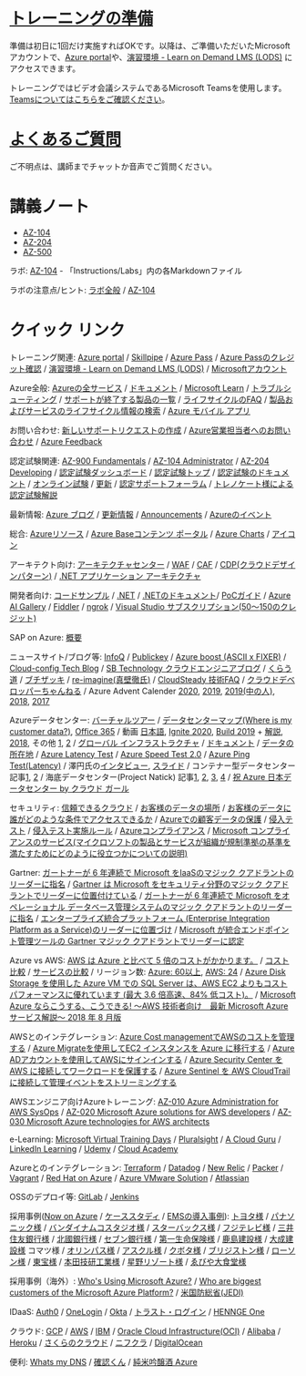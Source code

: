 # [トレーニングの準備](prep/README.md)

準備は初日に1回だけ実施すればOKです。以降は、ご準備いただいたMicrosoftアカウントで、[Azure portal](https://portal.azure.com/)や、[演習環境 - Learn on Demand LMS (LODS)](https://tsfb.learnondemand.net/) にアクセスできます。

トレーニングではビデオ会議システムであるMicrosoft Teamsを使用します。[Teamsについてはこちらをご確認ください](prep/teams.md)。

# [よくあるご質問](faq.md)

ご不明点は、講師までチャットか音声でご質問ください。

# 講義ノート

- [AZ-104](AZ-104/README.md)
- [AZ-204](AZ-204/README.md)
- [AZ-500](AZ-500/README.md)

ラボ: [AZ-104](https://github.com/MicrosoftLearning/AZ-104JA-MicrosoftAzureAdministrator) - 「Instructions/Labs」内の各Markdownファイル

ラボの注意点/ヒント: [ラボ全般](lab.md) / [AZ-104](AZ-104/lab.md)

# クイック リンク

トレーニング関連: [Azure portal](https://portal.azure.com/) / [Skillpipe](https://www.skillpipe.com/) / [Azure Pass](https://www.microsoftazurepass.com/) / [Azure Passのクレジット確認](https://www.microsoftazuresponsorships.com/balance)
/ [演習環境 - Learn on Demand LMS (LODS)](https://tsfb.learnondemand.net/) / [Microsoftアカウント](https://account.microsoft.com/account/Account) 

Azure全般: [Azureの全サービス](https://azure.microsoft.com/ja-jp/services/) / [ドキュメント](https://docs.microsoft.com/ja-jp/azure/) / [Microsoft Learn](https://docs.microsoft.com/ja-jp/learn/) / [トラブルシューティング](https://docs.microsoft.com/ja-jp/troubleshoot/azure/) / [サポートが終了する製品の一覧](https://docs.microsoft.com/ja-jp/lifecycle/overview/product-end-of-support-overview) / [ライフサイクルのFAQ](https://docs.microsoft.com/ja-jp/lifecycle/faq/general-lifecycle) / [製品およびサービスのライフサイクル情報の検索](https://docs.microsoft.com/ja-jp/lifecycle/products/) / [Azure モバイル アプリ](https://azure.microsoft.com/ja-jp/features/azure-portal/mobile-app/)

お問い合わせ: [新しいサポートリクエストの作成](https://portal.azure.com/#blade/Microsoft_Azure_Support/HelpAndSupportBlade/newsupportrequest) / [Azure営業担当者へのお問い合わせ](https://azure.microsoft.com/ja-jp/overview/sales-number/) / [Azure Feedback](https://feedback.azure.com/) 

認定試験関連: [AZ-900 Fundamentals](https://docs.microsoft.com/ja-jp/learn/certifications/exams/az-900) / [AZ-104 Administrator](https://docs.microsoft.com/ja-jp/learn/certifications/exams/az-104) / [AZ-204 Developing](https://docs.microsoft.com/ja-jp/learn/certifications/exams/az-204) / [認定試験ダッシュボード](https://www.microsoft.com/ja-jp/learning/dashboard.aspx) / [認定試験トップ](https://docs.microsoft.com/ja-jp/learn/certifications/) / [認定試験のドキュメント](https://docs.microsoft.com/ja-jp/learn/certifications/certification-exams) / [オンライン試験](https://docs.microsoft.com/ja-jp/learn/certifications/online-exams-psi) / [更新](https://docs.microsoft.com/ja-jp/learn/certifications/renew-your-microsoft-certification) / [認定サポートフォーラム](https://aka.ms/MCTForum) / [トレノケート様による認定試験解説](https://blog.trainocate.co.jp/blog/415_018)

最新情報: [Azure ブログ](https://azure.microsoft.com/ja-jp/blog/) / [更新情報](https://azure.microsoft.com/ja-jp/updates/) / [Announcements](https://azure.microsoft.com/ja-jp/blog/topics/announcements/) / [Azureのイベント](https://azure.microsoft.com/ja-jp/community/events/)

総合: [Azureリソース](https://azure.microsoft.com/ja-jp/resources/) / [Azure Baseコンテンツ ポータル](https://www.microsoft.com/ja-jp/events/azurebase/contents/) / [Azure Charts](https://azurecharts.com/) / [アイコン](https://docs.microsoft.com/ja-jp/azure/architecture/icons/)

アーキテクト向け: [アーキテクチャセンター](https://docs.microsoft.com/ja-jp/azure/architecture/) / [WAF](https://docs.microsoft.com/ja-jp/azure/architecture/framework/) / [CAF](https://azure.microsoft.com/ja-jp/cloud-adoption-framework/) / [CDP(クラウドデザインパターン)](https://docs.microsoft.com/ja-jp/azure/architecture/patterns/) / [.NET アプリケーション アーキテクチャ](https://docs.microsoft.com/ja-jp/dotnet/architecture/)

開発者向け: [コードサンプル](https://docs.microsoft.com/ja-jp/samples/browse/) / [.NET](https://dotnet.microsoft.com/) / [.NETのドキュメント](https://docs.microsoft.com/ja-jp/dotnet/)/ [PoCガイド](https://clouddamcdnprodep.azureedge.net/gdc/gdcN9BlkO/original) / [Azure AI Gallery](https://gallery.azure.ai/) / [Fiddler](https://www.telerik.com/fiddler) / [ngrok](https://ngrok.com/) / [Visual Studio サブスクリプション($50～$150のクレジット)](https://visualstudio.microsoft.com/ja/subscriptions/)

SAP on Azure: [概要](https://docs.microsoft.com/ja-jp/azure/architecture/reference-architectures/sap/sap-overview)

ニュースサイト/ブログ等: [InfoQ](https://www.infoq.com/jp/) / [Publickey](https://www.publickey1.jp/) / [Azure boost (ASCII x FIXER)](https://ascii.jp/azure-fixer/) / [Cloud-config Tech Blog](https://tech-blog.cloud-config.jp/) / [SB Technology クラウドエンジニアブログ](https://www.softbanktech.co.jp/special/blog/cloud_blog/) / [くらう道](https://www.cloudou.net/) / [ブチザッキ](https://blog.azure.moe/) / [re-imagine(真壁徹氏)](https://torumakabe.github.io/) / [CloudSteady 技術FAQ](https://cloudsteady.jp/post/category/faq/) / [クラウドデベロッパーちゃんねる](https://www.youtube.com/channel/UCMmRHq3E_9Hc9noZeo3zDCw) / Azure Advent Calender [2020](https://qiita.com/advent-calendar/2020/azure), [2019](https://qiita.com/advent-calendar/2019/azure), [2019(中の人)](https://qiita.com/advent-calendar/2019/microsoft-azure-tech), [2018](https://qiita.com/advent-calendar/2018/microsoft-azure-tech), [2017](https://qiita.com/advent-calendar/2017/microsoft-azure-tech)

Azureデータセンター: [バーチャルツアー](https://jpmscom-cloudplatform.azurewebsites.net/ja-jp/cloud-platform/ms.datacenter.tour/datacenter/index.html) / [データセンターマップ(Where is my customer data?)](https://azuredatacentermap.azurewebsites.net/), [Office 365](https://o365datacentermap.azurewebsites.net/) / 動画 [日本語](https://www.youtube.com/watch?v=2hmtcdi5LwQ), [Ignite 2020](https://www.youtube.com/watch?v=v990MJXuj8Q), [Build 2019](https://www.youtube.com/watch?v=S2zguwKvlQk) + [解説](https://japan.zdnet.com/article/35136956/), [2018](https://www.youtube.com/watch?v=m7I8ANssACk), その他 [1](https://www.youtube.com/watch?v=9nLD7bc5O1g), [2](https://www.youtube.com/watch?v=s5I4wcQ6n0g) / [グローバル インフラストラクチャ](https://azure.microsoft.com/ja-jp/global-infrastructure/) / [ドキュメント](https://docs.microsoft.com/ja-jp/azure/security/fundamentals/physical-security) / [データの所在地](https://azure.microsoft.com/ja-jp/global-infrastructure/data-residency/) / [Azure Latency Test](https://www.azurespeed.com/Azure/Latency) / [Azure Speed Test 2.0](https://azurespeedtest.azurewebsites.net/) / [Azure Ping Test(Latency)](https://cloudpingtest.com/azure) / 澤円氏の[インタビュー](https://ascii.jp/elem/000/001/474/1474081/), [スライド](https://www.slideshare.net/decode2016/spl002) / コンテナー型データセンター 記事[1](https://www.businessinsider.jp/post-222637), [2](https://www.atmarkit.co.jp/ait/articles/2010/21/news061.html) / 海底データセンター(Project Natick) 記事[1](https://news.microsoft.com/ja-jp/features/200915-project-natick-underwater-datacenter/), [2](https://japan.cnet.com/article/35159756/), [3](https://pc.watch.impress.co.jp/docs/news/1225160.html), [4](https://www.gizmodo.jp/2018/08/live-stream-of-microsoft-underwater-datacenter.html) / [祝 Azure 日本データセンター by クラウド ガール](https://channel9.msdn.com/Series/Microsoft-Virtual-Academy-Japan/claudia)

セキュリティ: [信頼できるクラウド](https://azure.microsoft.com/ja-jp/overview/trusted-cloud/) / [お客様のデータの場所](https://www.microsoft.com/ja-jp/trust-center/privacy/data-location) / [お客様のデータに誰がどのような条件でアクセスできるか](https://www.microsoft.com/ja-jp/trust-center/privacy/data-access) / [Azureでの顧客データの保護](https://docs.microsoft.com/ja-jp/azure/security/fundamentals/protection-customer-data) / [侵入テスト](https://docs.microsoft.com/ja-jp/azure/security/fundamentals/pen-testing) / [侵入テスト実施ルール](https://www.microsoft.com/ja-jp/msrc/pentest-rules-of-engagement?rtc=1) / [Azureコンプライアンス](https://azure.microsoft.com/ja-jp/overview/trusted-cloud/compliance/) / [Microsoft コンプライアンスのサービス(マイクロソフトの製品とサービスが組織が規制準拠の基準を満たすためにどのように役立つかについての説明)](https://docs.microsoft.com/ja-jp/compliance/regulatory/offering-home) 

Gartner: [ガートナーが 6 年連続で Microsoft をIaaSのマジック クアドラントのリーダーに指名](https://azure.microsoft.com/ja-jp/resources/gartner-iaas-magic-quadrant/en-us/) / [Gartner は Microsoft をセキュリティ分野のマジック クアドラントでリーダーに位置付けている](https://www.microsoft.com/ja-jp/security/business/security-leaders-gartner-magic-quadrant) / [ガートナーが 6 年連続で Microsoft をオペレーショナル データベース管理システムのマジック クアドラントのリーダーに指名](https://azure.microsoft.com/ja-jp/resources/gartner-magic-quadrant-odbms/) / [エンタープライズ統合プラットフォーム (Enterprise Integration Platform as a Service)のリーダーに位置づけ](https://azure.microsoft.com/ja-jp/blog/microsoft-named-a-leader-in-gartners-magic-quadrant-for-enterprise-integration-platform-as-a-service/) / [Microsoft が統合エンドポイント管理ツールの Gartner マジック クアドラントでリーダーに認定](https://www.gartner.com/doc/reprints?id=1-1ZNT00BW&ct=200812&st=sb)

Azure vs AWS: [AWS は Azure と比べて 5 倍のコストがかかります。](https://azure.microsoft.com/ja-jp/overview/azure-vs-aws/) / [コスト比較](https://azure.microsoft.com/ja-jp/overview/azure-vs-aws/cost-savings/) / [サービスの比較](https://docs.microsoft.com/ja-jp/azure/architecture/aws-professional/services) / リージョン数: [Azure: 60以上](https://azure.microsoft.com/ja-jp/global-infrastructure/geographies/), [AWS: 24](https://aws.amazon.com/jp/about-aws/global-infrastructure/) / [Azure Disk Storage を使用した Azure VM での SQL Server は、AWS EC2 よりもコスト パフォーマンスに優れています (最大 3.6 倍高速、84% 低コスト)。](https://azure.microsoft.com/ja-jp/services/storage/disks/) / [Microsoft Azure ならこうする、こうできる! ～AWS 技術者向け　最新 Microsoft Azure サービス解説～ 2018 年 8 月版](https://www.slideshare.net/MPNJapan/jpc2018e4microsoft-azure-aws-microsoft-azure-2018-8)

AWSとのインテグレーション: [Azure Cost managementでAWSのコストを管理する](https://docs.microsoft.com/ja-jp/azure/cost-management-billing/costs/aws-integration-manage) / [Azure Migrateを使用してEC2 インスタンスを Azure に移行する](https://docs.microsoft.com/ja-jp/azure/site-recovery/migrate-tutorial-aws-azure) / [Azure ADアカウントを使用してAWSにサインインする](https://docs.microsoft.com/ja-jp/azure/active-directory/saas-apps/amazon-web-service-tutorial) / [Azure Security Center を AWS に接続してワークロードを保護する](https://docs.microsoft.com/ja-jp/azure/security-center/quickstart-onboard-aws) / [Azure Sentinel を AWS CloudTrail に接続して管理イベントをストリーミングする](https://docs.microsoft.com/ja-jp/azure/sentinel/connect-aws)

AWSエンジニア向けAzureトレーニング:  [AZ-010 Azure Administration for AWS SysOps](https://docs.microsoft.com/ja-jp/learn/certifications/courses/az-010t00) / [AZ-020 Microsoft Azure solutions for AWS developers](https://docs.microsoft.com/ja-jp/learn/certifications/courses/az-020t00) / [AZ-030 Microsoft Azure technologies for AWS architects](https://docs.microsoft.com/ja-jp/learn/certifications/courses/az-030t00)

e-Learning: [Microsoft Virtual Training Days](https://www.microsoft.com/ja-jp/events/top/training-days.aspx) / [Pluralsight](https://www.pluralsight.com/partners/microsoft/azure) / [A Cloud Guru](https://acloudguru.com/azure-cloud-training) / [LinkedIn Learning](https://www.linkedin.com/learning/search?keywords=azure) / [Udemy](https://www.udemy.com/courses/search/?src=ukw&q=azure) / [Cloud Academy](https://cloudacademy.com/library/azure/)

Azureとのインテグレーション: [Terraform](https://registry.terraform.io/providers/hashicorp/azurerm/latest/docs) / [Datadog](https://docs.datadoghq.com/ja/integrations/azure/?tab=azurecliv20) / [New Relic](https://docs.newrelic.co.jp/docs/integrations/microsoft-azure-integrations/getting-started/activate-azure-integrations) / [Packer](https://docs.microsoft.com/ja-jp/azure/virtual-machines/linux/build-image-with-packer) / [Vagrant](https://github.com/Azure/vagrant-azure) / [Red Hat on Azure](https://azure.microsoft.com/ja-jp/overview/linux-on-azure/red-hat/) / [Azure VMware Solution](https://azure.microsoft.com/ja-jp/services/azure-vmware/) / [Atlassian](https://www.atlassian.com/ja/enterprise/data-center/azure)

OSSのデプロイ等: [GitLab](https://docs.gitlab.com/ee/install/azure/) / [Jenkins](https://docs.microsoft.com/ja-jp/azure/developer/jenkins/overview)

採用事例([Now on Azure](https://www.microsoft.com/ja-jp/biz/nowon-azure/default.aspx) / [ケーススタディ](https://azure.microsoft.com/ja-jp/case-studies/) / [EMSの導入事例](https://www.microsoft.com/ja-jp/cloud-platform/products-Enterprise-Mobility-Suite.aspx)): [トヨタ様](https://www.google.com/search?q=%E3%83%88%E3%83%A8%E3%82%BF+azure) / [パナソニック様](https://www.google.com/search?q=%E3%83%91%E3%83%8A%E3%82%BD%E3%83%8B%E3%83%83%E3%82%AF+azure) / [バンダイナムコスタジオ様](https://www.google.com/search?q=%E3%83%90%E3%83%B3%E3%83%80%E3%82%A4%E3%83%8A%E3%83%A0%E3%82%B3%E3%82%B9%E3%82%BF%E3%82%B8%E3%82%AA+azure) / [スターバックス様](https://www.google.com/search?q=%E3%82%B9%E3%82%BF%E3%83%BC%E3%83%90%E3%83%83%E3%82%AF%E3%82%B9+azure) / [フジテレビ様](https://www.google.com/search?q=%E3%83%95%E3%82%B8%E3%83%86%E3%83%AC%E3%83%93+azure) / [三井住友銀行様](https://www.google.com/search?q=%E4%B8%89%E4%BA%95%E4%BD%8F%E5%8F%8B%E9%8A%80%E8%A1%8C+azure) / [北國銀行様](https://www.google.com/search?q=%E5%8C%97%E5%9C%8B%E9%8A%80%E8%A1%8C+azure) / [セブン銀行様](https://www.google.com/search?q=%E3%82%BB%E3%83%96%E3%83%B3%E9%8A%80%E8%A1%8C+azure) / [第一生命保険様](https://www.google.com/search?q=%E7%AC%AC%E4%B8%80%E7%94%9F%E5%91%BD%E4%BF%9D%E9%99%BA+azure) / [鹿島建設様](https://www.google.com/search?q=%E9%B9%BF%E5%B3%B6%E5%BB%BA%E8%A8%AD+azure) / [大成建設様](https://www.google.com/search?q=%E5%A4%A7%E6%88%90%E5%BB%BA%E8%A8%AD+azure) コマツ様 / [オリンパス様](https://www.google.com/search?q=%E3%82%AA%E3%83%AA%E3%83%B3%E3%83%91%E3%82%B9+azure) / [アスクル様](https://www.google.com/search?q=%E3%82%A2%E3%82%B9%E3%82%AF%E3%83%AB+azure) / [クボタ様](https://www.google.com/search?q=%E3%82%AF%E3%83%9C%E3%82%BF+azure) / [ブリジストン様](https://www.google.com/search?q=%E3%83%96%E3%83%AA%E3%82%B8%E3%82%B9%E3%83%88%E3%83%B3+azure) / [ローソン様](https://www.google.com/search?q=%E3%83%AD%E3%83%BC%E3%82%BD%E3%83%B3+azure) / [東宝様](https://www.google.com/search?q=%E6%9D%B1%E5%AE%9D+azure) / [本田技研工業様](https://www.google.com/search?q=%E6%9C%AC%E7%94%B0%E6%8A%80%E7%A0%94%E5%B7%A5%E6%A5%AD+azure) / [星野リゾート様](https://www.google.com/search?q=%E6%98%9F%E9%87%8E%E3%83%AA%E3%82%BE%E3%83%BC%E3%83%88+azure) / [ゑびや大食堂様](https://www.google.com/search?q=%E3%82%91%E3%81%B3%E3%82%84%E5%A4%A7%E9%A3%9F%E5%A0%82+azure) 

採用事例（海外）: [Who's Using Microsoft Azure?](https://www.contino.io/insights/whos-using-microsoft-azure-2020) / [Who are biggest customers of the Microsoft Azure Platform?](https://www.cisin.com/coffee-break/Enterprise/who-are-biggest-customers-of-the-microsoft-azure-platform.html) / [米国防総省(JEDI)](https://www.google.com/search?q=jedi+azure)

IDaaS: [Auth0](https://auth0.com/jp/) / [OneLogin](https://www.onelogin.com/jp) / [Okta](https://www.okta.com/jp/) / [トラスト・ログイン](https://trustlogin.com/) / [HENNGE One](https://hennge.com/jp/service/one/)

クラウド: [GCP](https://cloud.google.com/) / [AWS](https://cloud.google.com/) / [IBM](https://www.ibm.com/jp-ja/cloud) / [Oracle Cloud Infrastructure(OCI)](https://www.oracle.com/jp/cloud/) / [Alibaba](https://jp.alibabacloud.com/) / [Heroku](https://jp.heroku.com/) / [さくらのクラウド](https://cloud.sakura.ad.jp/) / [ニフクラ](https://pfs.nifcloud.com/) / [DigitalOcean](https://www.digitalocean.com/)

便利:  [Whats my DNS](https://www.whatsmydns.net/) / [確認くん](https://www.ugtop.com/spill.shtml) / [純米吟醸酒 Azure](https://www.tosatsuru.jp/i/NH-305)
